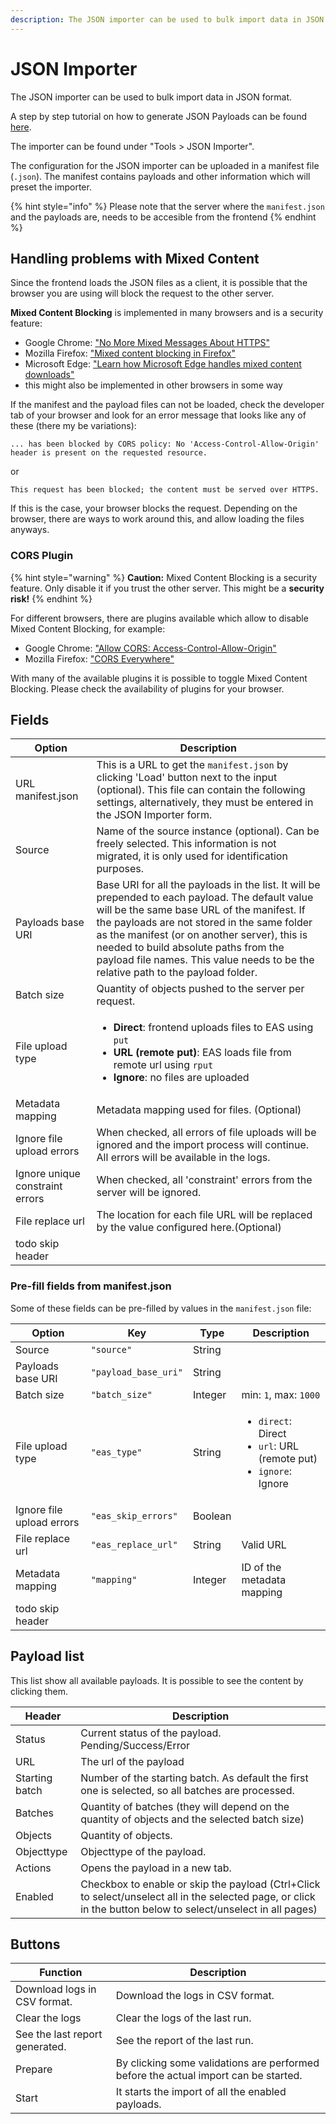 ```yaml
---
description: The JSON importer can be used to bulk import data in JSON format
---
```



# JSON Importer

The JSON importer can be used to bulk import data in JSON format.

A step by step tutorial on how to generate JSON Payloads can be found [here](examples/README.md).

The importer can be found under "Tools &gt; JSON Importer".

The configuration for the JSON importer can be uploaded in a manifest file (`.json`). The manifest contains payloads and other information which will preset the importer.


{% hint style="info" %}
Please note that the server where the `manifest.json` and the payloads are, needs to be accesible from the frontend
{% endhint %}


## Handling problems with Mixed Content

Since the frontend loads the JSON files as a client, it is possible that the browser you are using will block the request to the other server.

**Mixed Content Blocking** is implemented in many browsers and is a security feature:

* Google Chrome: ["No More Mixed Messages About HTTPS"](https://blog.chromium.org/2019/10/no-more-mixed-messages-about-https.html)
* Mozilla Firefox: ["Mixed content blocking in Firefox"](https://support.mozilla.org/en-US/kb/mixed-content-blocking-firefox)
* Microsoft Edge: ["Learn how Microsoft Edge handles mixed content downloads"](https://docs.microsoft.com/en-us/deployedge/edge-learnmore-mixed-content-downloads)
* this might also be implemented in other browsers in some way

If the manifest and the payload files can not be loaded, check the developer tab of your browser and look for an error message that looks like any of these (there my be variations):

```
... has been blocked by CORS policy: No 'Access-Control-Allow-Origin' header is present on the requested resource.
```

or

```
This request has been blocked; the content must be served over HTTPS.
```

If this is the case, your browser blocks the request. Depending on the browser, there are ways to work around this, and allow loading the files anyways.


### CORS Plugin


{% hint style="warning" %}
**Caution:** Mixed Content Blocking is a security feature. Only disable it if you trust the other server. This might be a **security risk!**
{% endhint %}

For different browsers, there are plugins available which allow to disable Mixed Content Blocking, for example:

* Google Chrome: ["Allow CORS: Access-Control-Allow-Origin"](https://chrome.google.com/webstore/detail/allow-cors-access-control/lhobafahddgcelffkeicbaginigeejlf?hl=en)
* Mozilla Firefox: ["CORS Everywhere"](https://addons.mozilla.org/en-US/firefox/addon/cors-everywhere/)

With many of the available plugins it is possible to toggle Mixed Content Blocking. Please check the availability of plugins for your browser.


## Fields

<!-- ![](jsonimporter_en_en.png) todo -->

| Option                          | Description                                                  |
| ------------------------------- | ------------------------------------------------------------ |
| URL manifest.json               | This is a URL to get the `manifest.json` by clicking 'Load' button next to the input (optional). This file can contain the following settings, alternatively, they must be entered in the JSON Importer form. |
| Source                          | Name of the source instance (optional). Can be freely selected. This information is not migrated, it is only used for identification purposes. |
| Payloads base URI               | Base URI for all the payloads in the list. It will be prepended to each payload. The default value will be the same base URL of the manifest. If the payloads are not stored in the same folder as the manifest (or on another server), this is needed to build absolute paths from the payload file names. This value needs to be the relative path to the payload folder. |
| Batch size                      | Quantity of objects pushed to the server per request.        |
| File upload type                | <ul><li>**Direct**: frontend uploads files to EAS using `put`</li><li>**URL (remote put)**: EAS loads file from remote url using `rput`</li><li>**Ignore**: no files are uploaded</li></ul> |
| Metadata mapping                | Metadata mapping used for files. (Optional)                  |
| Ignore file upload errors       | When checked, all errors of file uploads will be ignored and the import process will continue. All errors will be available in the logs. |
| Ignore unique constraint errors | When checked, all 'constraint' errors from the server will be ignored. |
| File replace url                | The location for each file URL will be replaced by the value configured here.(Optional) |
| todo skip header |  |  |  |


### Pre-fill fields from manifest.json

Some of these fields can be pre-filled by values in the `manifest.json` file:

| Option | Key | Type | Description |
|---|---|---|---|
| Source | `"source"` | String | |
| Payloads base URI | `"payload_base_uri"` | String | |
| Batch size | `"batch_size"` | Integer | min: `1`, max: `1000` |
| File upload type | `"eas_type"` | String | <ul><li>`direct`: Direct</li><li>`url`: URL (remote put)</li><li>`ignore`: Ignore</li></ul> |
| Ignore file upload errors | `"eas_skip_errors"` | Boolean | |
| File replace url | `"eas_replace_url"` | String | Valid URL |
| Metadata mapping | `"mapping"` | Integer | ID of the metadata mapping |
| todo skip header |  |  |  |


## Payload list

This list show all available payloads. It is possible to see the content by clicking them.

| Header         | Description                                                  |
| -------------- | ------------------------------------------------------------ |
| Status         | Current status of the payload. Pending/Success/Error         |
| URL            | The url of the payload                                       |
| Starting batch | Number of the starting batch. As default the first one is selected, so all batches are processed. |
| Batches        | Quantity of batches (they will depend on the quantity of objects and the selected batch size) |
| Objects        | Quantity of objects.                                         |
| Objecttype     | Objecttype of the payload.                                   |
| Actions        | Opens the payload in a new tab.                              |
| Enabled        | Checkbox to enable or skip the payload (Ctrl+Click to select/unselect all in the selected page, or click in the button below to select/unselect in all pages) |


## Buttons

| Function                       | Description                                                  |
| ------------------------------ | ------------------------------------------------------------ |
| Download logs in CSV format.   | Download the logs in CSV format.                             |
| Clear the logs                 | Clear the logs of the last run.                              |
| See the last report generated. | See the report of the last run.                              |
| Prepare                        | By clicking some validations are performed before the actual import can be started. |
| Start                          | It starts the import of all the enabled payloads.            |
